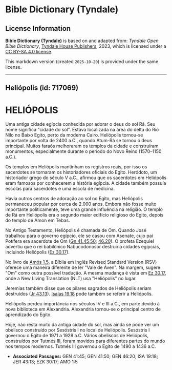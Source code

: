 # Bible Dictionary (Tyndale)

## License Information

**Bible Dictionary (Tyndale)** is based on and adapted from: _Tyndale Open Bible Dictionary_, [Tyndale House Publishers](https://tyndaleopenresources.com/), 2023, which is licensed under a [CC BY-SA 4.0 license](https://creativecommons.org/licenses/by-sa/4.0/legalcode.en).

This markdown version (created `2025-10-20`) is provided under the same license.



--------------------------------

## Heliópolis (id: 717069)

HELIÓPOLIS
==========

Uma antiga cidade egípcia conhecida por adorar o deus do sol Rá. Seu nome significa "cidade do sol". Estava localizada na área do delta do Rio Nilo no Baixo Egito, perto da moderna Cairo. Heliópolis tornou\-se importante por volta de 2400 a.C., quando Atum\-Rá se tornou o deus principal. Muitos faraós melhoraram os templos da cidade e construíram monumentos, especialmente durante o período do Novo Reino (1570–1150 a.C.).

Os templos em Heliópolis mantinham os registros reais, por isso os sacerdotes se tornaram os historiadores oficiais do Egito. Heródoto, um historiador grego do século V a.C., afirmou que os sacerdotes em Heliópolis eram famosos por conhecerem a história egípcia. A cidade também possuía escolas para sacerdotes e uma escola de medicina.

Havia outros centros de adoração ao sol no Egito, mas Heliópolis permaneceu popular por cerca de 2\.000 anos. Embora não fosse muito importante politicamente, teve uma grande influência na religião. O templo de Rá em Heliópolis era o segundo maior edifício religioso do Egito, depois do templo de Amon em Tebas.

No Antigo Testamento, Heliópolis é chamada de Om. Quando José trabalhou para o governo egípcio, ele se casou com Asenate, cujo pai Potífera era sacerdote de Om ([Gn 41\.45,50](https://ref.ly/Gen41:45,Gen41:50); [46\.20](https://ref.ly/Gen46:20)). O profeta Ezequiel advertiu que o rei babilônico Nabucodonosor destruiria cidades egípcias, incluindo Heliópolis ([Ez 30\.17](https://ref.ly/Ezek30:17)).

No livro de [Amós 1\.5](https://ref.ly/Amos1:5), a Bíblia em inglês Revised Standard Version (RSV) oferece uma maneira diferente de ler "Vale de Áven". Na margem, sugere "Om" como outra possível tradução. A mesma mudança é vista em [Ez 30\.17](https://ref.ly/Ezek30:17), onde a New Living Translation (NLT) usa "Heliópolis" no lugar.

Jeremias também disse que os pilares sagrados de Heliópolis seriam destruídos ([Jr 43\.13](https://ref.ly/Jer43:13)). [Isaías 19\.18](https://ref.ly/Isa19:18) pode também se referir a Heliópolis.

Heliópolis perdeu importância nos séculos IV e III a.C., em parte devido à nova biblioteca em Alexandria. Alexandria tornou\-se o principal centro de aprendizado do Egito.

Hoje, não resta muito da antiga cidade do sol, mas ainda se pode ver um obelisco construído por Sesóstris I no local de Heliópolis. Sesóstris I governou o Egito de 1971 a 1928 a.C. Vários obeliscos de Heliópolis, construídos por Tutmés III, foram movidos para diferentes partes do mundo nos tempos modernos. Tutmés III governou o Egito de 1490 a 1436 a.C.

* **Associated Passages:** GEN 41:45; GEN 41:50; GEN 46:20; ISA 19:18; JER 43:13; EZK 30:17; AMO 1:5

